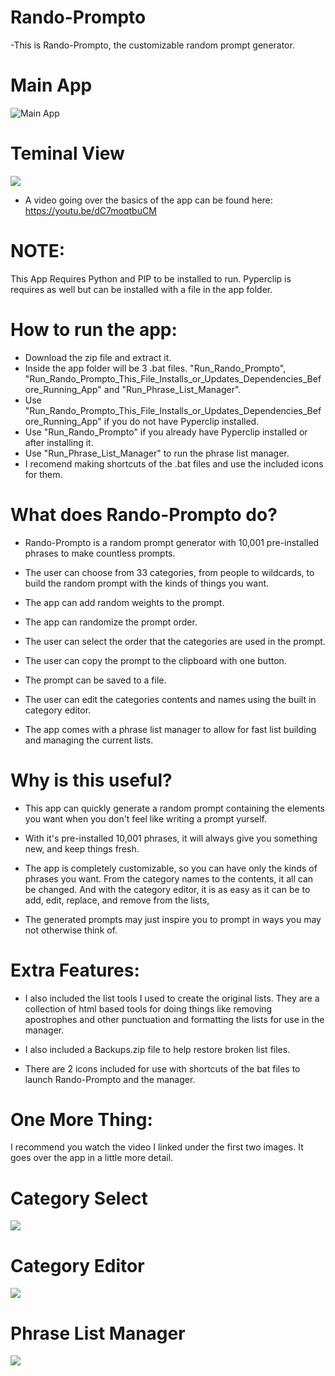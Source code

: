 # Rando-Prompto

-This is Rando-Prompto, the customizable random prompt generator.

# Main App
![Main App](mainapp.png)

# Teminal View
![](terminal.png)


- A video going over the basics of the app can be found here:
  https://youtu.be/dC7moqtbuCM
  

# NOTE:
This App Requires Python and PIP to be installed to run. Pyperclip is requires as well
but can be installed with a file in the app folder.


# How to run the app:
* Download the zip file and extract it.
* Inside the app folder will be 3 .bat files. "Run_Rando_Prompto",
  "Run_Rando_Prompto_This_File_Installs_or_Updates_Dependencies_Before_Running_App" and "Run_Phrase_List_Manager".
* Use "Run_Rando_Prompto_This_File_Installs_or_Updates_Dependencies_Before_Running_App" if you do not have
  Pyperclip installed.
* Use "Run_Rando_Prompto" if you already have Pyperclip installed or after installing it.
* Use "Run_Phrase_List_Manager" to run the phrase list manager.
* I recomend making shortcuts of the .bat files and use the included icons for them.


# What does Rando-Prompto do?

* Rando-Prompto is a random prompt generator with 10,001 pre-installed phrases to make countless
  prompts.
  
* The user can choose from 33 categories, from people to wildcards, to build the random prompt with the
  kinds of things you want.
  
* The app can add random weights to the prompt.

* The app can randomize the prompt order.

* The user can select the order that the categories are used in the prompt.

* The user can copy the prompt to the clipboard with one button.

* The prompt can be saved to a file.

* The user can edit the categories contents and names using the built in category editor.

* The app comes with a phrase list manager to allow for fast list building and managing the current lists.


# Why is this useful?

* This app can quickly generate a random prompt containing the elements you want when you
  don't feel like writing a prompt yurself.

* With it's pre-installed 10,001 phrases, it will always give you something new, and keep
  things fresh.

* The app is completely customizable, so you can have only the kinds of phrases you want.
  From the category names to the contents, it all can be changed. And with the category
  editor, it is as easy as it can be to add, edit, replace, and remove from the lists,

* The generated prompts may just inspire you to prompt in ways you may not otherwise think of.
  
  
# Extra Features:

* I also included the list tools I used to create the original lists. They are a collection of html based tools
  for doing things like removing apostrophes and other punctuation and formatting the lists for use in the manager.
  
* I also included a Backups.zip file to help restore broken list files.

* There are 2 icons included for use with shortcuts of the bat files to launch Rando-Prompto and the manager.


# One More Thing:
I recommend you watch the video I linked under the first two images. It goes over the app in a little more detail.


# Category Select
![](selectcategory.png)

# Category Editor
![](editor.png)

# Phrase List Manager
![](listmanager.png)
  
